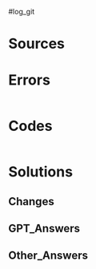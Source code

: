 #log_git 

# Sources


# Errors
```bash

```

# Codes

```python

```

# Solutions


## Changes


## GPT_Answers


## Other_Answers